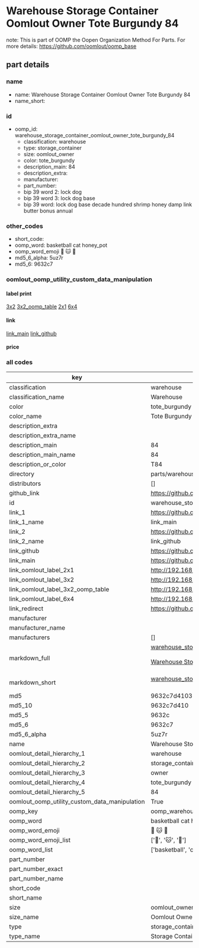 # Warehouse Storage Container Oomlout Owner Tote Burgundy 84  

note: This is part of OOMP the Oopen Organization Method For Parts. For more details: https://github.com/oomlout/oomp_base

##  part details
  







### name
* name: Warehouse Storage Container Oomlout Owner Tote Burgundy 84
* name_short: 
### id
* oomp_id: warehouse_storage_container_oomlout_owner_tote_burgundy_84
  * classification: warehouse
  * type: storage_container
  * size: oomlout_owner
  * color: tote_burgundy
  * description_main: 84
  * description_extra: 
  * manufacturer: 
  * part_number: 
  * bip 39 word 2: lock dog
  * bip 39 word 3: lock dog base
  * bip 39 word: lock dog base decade hundred shrimp honey damp link butter bonus annual

### other_codes
* short_code: 
* oomp_word: basketball cat honey_pot
* oomp_word_emoji :basketball: :cat: :honey_pot:
* md5_6_alpha: 5uz7r
* md5_6: 9632c7






### oomlout_oomp_utility_custom_data_manipulation
#### label print
[3x2](http://192.168.1.245:1112/?label=oomp%205uz7r)
[3x2_oomp_table](http://192.168.1.108:1112/?label=oomp%205uz7r)
[2x1](http://192.168.1.242:1112/?label=oomp%205uz7r)
[6x4](http://192.168.1.55:1112/?label=oomp%205uz7r)    

#### link

[link_main](https://github.com/oomlout/oomlout_oomp_version_1_messy/tree/main/parts/warehouse_storage_container_oomlout_owner_tote_burgundy_84) [link_github](https://github.com/oomlout/oomlout_oomp_version_1_messy/tree/main/parts/warehouse_storage_container_oomlout_owner_tote_burgundy_84)                             

#### price







### all codes 
| key | value |  
| --- | --- |  
| classification | warehouse |  
| classification_name | Warehouse |  
| color | tote_burgundy |  
| color_name | Tote Burgundy |  
| description_extra |  |  
| description_extra_name |  |  
| description_main | 84 |  
| description_main_name | 84 |  
| description_or_color | T84 |  
| directory | parts/warehouse_storage_container_oomlout_owner_tote_burgundy_84 |  
| distributors | [] |  
| github_link | https://github.com/oomlout/oomlout_oomp_part_src/tree/main/parts/warehouse_storage_container_oomlout_owner_tote_burgundy_84 |  
| id | warehouse_storage_container_oomlout_owner_tote_burgundy_84 |  
| link_1 | https://github.com/oomlout/oomlout_oomp_version_1_messy/tree/main/parts/warehouse_storage_container_oomlout_owner_tote_burgundy_84 |  
| link_1_name | link_main |  
| link_2 | https://github.com/oomlout/oomlout_oomp_version_1_messy/tree/main/parts/warehouse_storage_container_oomlout_owner_tote_burgundy_84 |  
| link_2_name | link_github |  
| link_github | https://github.com/oomlout/oomlout_oomp_version_1_messy/tree/main/parts/warehouse_storage_container_oomlout_owner_tote_burgundy_84 |  
| link_main | https://github.com/oomlout/oomlout_oomp_version_1_messy/tree/main/parts/warehouse_storage_container_oomlout_owner_tote_burgundy_84 |  
| link_oomlout_label_2x1 | http://192.168.1.242:1112/?label=oomp%205uz7r |  
| link_oomlout_label_3x2 | http://192.168.1.245:1112/?label=oomp%205uz7r |  
| link_oomlout_label_3x2_oomp_table | http://192.168.1.108:1112/?label=oomp%205uz7r |  
| link_oomlout_label_6x4 | http://192.168.1.55:1112/?label=oomp%205uz7r |  
| link_redirect | https://github.com/oomlout/oomlout_oomp_version_1_messy/tree/main/parts/warehouse_storage_container_oomlout_owner_tote_burgundy_84 |  
| manufacturer |  |  
| manufacturer_name |  |  
| manufacturers | [] |  
| markdown_full | [warehouse_storage_container_oomlout_owner_tote_burgundy_84](none)<br>[](none)<br>[Warehouse Storage Container Oomlout Owner Tote Burgundy 84](none)<br><br> |  
| markdown_short | [warehouse_storage_container_oomlout_owner_tote_burgundy_84](none)<br><br> |  
| md5 | 9632c7d410372da71cb7938825d0241b |  
| md5_10 | 9632c7d410 |  
| md5_5 | 9632c |  
| md5_6 | 9632c7 |  
| md5_6_alpha | 5uz7r |  
| name | Warehouse Storage Container Oomlout Owner Tote Burgundy 84 |  
| oomlout_detail_hierarchy_1 | warehouse |  
| oomlout_detail_hierarchy_2 | storage_container |  
| oomlout_detail_hierarchy_3 | owner |  
| oomlout_detail_hierarchy_4 | tote_burgundy |  
| oomlout_detail_hierarchy_5 | 84 |  
| oomlout_oomp_utility_custom_data_manipulation | True |  
| oomp_key | oomp_warehouse_storage_container_oomlout_owner_tote_burgundy_84 |  
| oomp_word | basketball cat honey_pot |  
| oomp_word_emoji | :basketball: :cat: :honey_pot: |  
| oomp_word_emoji_list | [':basketball:', ':cat:', ':honey_pot:'] |  
| oomp_word_list | ['basketball', 'cat', 'honey_pot'] |  
| part_number |  |  
| part_number_exact |  |  
| part_number_name |  |  
| short_code |  |  
| short_name |  |  
| size | oomlout_owner |  
| size_name | Oomlout Owner |  
| type | storage_container |  
| type_name | Storage Container |  
